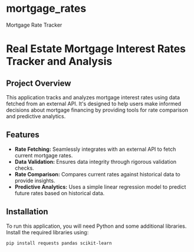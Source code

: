 # mortgage_rates
Mortgage Rate Tracker


# Real Estate Mortgage Interest Rates Tracker and Analysis

## Project Overview
This application tracks and analyzes mortgage interest rates using data fetched from an external API. It's designed to help users make informed decisions about mortgage financing by providing tools for rate comparison and predictive analytics.

## Features
- **Rate Fetching:** Seamlessly integrates with an external API to fetch current mortgage rates.
- **Data Validation:** Ensures data integrity through rigorous validation checks.
- **Rate Comparison:** Compares current rates against historical data to provide insights.
- **Predictive Analytics:** Uses a simple linear regression model to predict future rates based on historical data.

## Installation
To run this application, you will need Python and some additional libraries. Install the required libraries using:

```bash
pip install requests pandas scikit-learn
